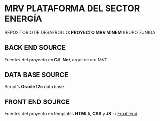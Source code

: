 # MRV PLATAFORMA DEL SECTOR ENERGÍA
REPOSITORIO DE DESARROLLO: **PROYECTO MRV MINEM** GRUPO ZUÑIGA

## BACK END SOURCE

Fuentes del proyecto en **C# .Net**, arquitectura MVC.

## DATA BASE SOURCE

Script's **Oracle 12c** data base

## FRONT END SOURCE

Fuentes del proyecto en templates **HTML5**, **CSS** y **JS** -› [Front-End](http://www.grupo-zuniga.com/mrv/front-end).

